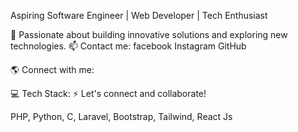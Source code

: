 Aspiring Software Engineer | Web Developer | Tech Enthusiast

🚀 Passionate about building innovative solutions and exploring new technologies.
📫 Contact me:
facebook
Instagram
GitHub

🌎 Connect with me:


💻 Tech Stack:
⚡ Let's connect and collaborate!

PHP, Python, C, Laravel, Bootstrap, Tailwind, React Js
